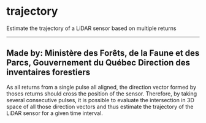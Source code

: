 # trajectory
Estimate the trajectory of a LiDAR sensor based on multiple returns

------------------------
Made by:
Ministère des Forêts, de la Faune et des Parcs, Gouvernement du Québec
Direction des inventaires forestiers
------------------------

As all returns from a single pulse all aligned, the direction vector formed by thoses returns should cross the position of the sensor. Therefore, by taking several consecutive pulses, it is possible to evaluate the intersection in 3D space of all those direction vectors and thus estimate the trajectory of the LiDAR sensor for a given time interval.
